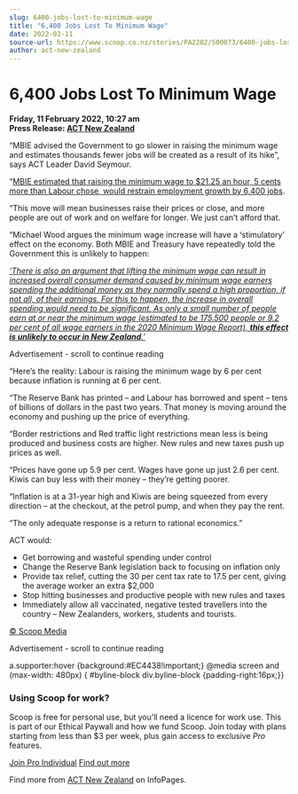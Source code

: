 ```yaml
---
slug: 6400-jobs-lost-to-minimum-wage
title: "6,400 Jobs Lost To Minimum Wage"
date: 2022-02-11
source-url: https://www.scoop.co.nz/stories/PA2202/S00073/6400-jobs-lost-to-minimum-wage.htm
author: act-new-zealand
---
```

6,400 Jobs Lost To Minimum Wage
===============================

**Friday, 11 February 2022, 10:27 am**  
**Press Release: [ACT New Zealand](https://info.scoop.co.nz/ACT_New_Zealand)**

“MBIE advised the Government to go slower in raising the minimum wage and estimates thousands fewer jobs will be created as a result of its hike”, says ACT Leader David Seymour.

“[MBIE estimated that raising the minimum wage to $21.25 an hour, 5 cents more than Labour chose, would restrain employment growth by 6,400 jobs](https://www.act.org.nz/r?u=cS9TqS4Q_p-ntHw6Br358S9yaYEmhrVXSntSf0iqfzh3B_Qxr0FrHAicTo6lPPHvYDB4YQZW3MUjuHcDg-DiN8smVUWrnEkQl3na4irn4Ds&e=752ed10e9ed7db3a7867d6b86ebadc6c&utm_source=actnz&utm_medium=email&utm_campaign=6_400_jobs_lost_min_wage&n=2).

“This move will mean businesses raise their prices or close, and more people are out of work and on welfare for longer. We just can’t afford that.

“Michael Wood argues the minimum wage increase will have a ‘stimulatory’ effect on the economy. Both MBIE and Treasury have repeatedly told the Government this is unlikely to happen:

[_‘There is also an argument that lifting the minimum wage can result in increased overall consumer demand caused by minimum wage earners spending the additional money as they normally spend a high proportion, if not all, of their earnings. For this to happen, the increase in overall spending would need to be significant. As only a small number of people earn at or near the minimum wage (estimated to be 175.500 people or 9.2 per cent of all wage earners in the 2020 Minimum Wage Report), **this effect is unlikely to occur in New Zealand**.’_](https://www.act.org.nz/r?u=x7qo17qR1Kb0lLg85yQYfAbXTC6Z7wxyptuSZemzKnHW6MvSFOrjcviA_qc0F8nqNAG3LOUiayT8EBPO8PK_Su7xcEsrPaJMsEBiOmqN43GuNuahuHSmoa3CjExCg-e6tuajWEFTgYbaoJ4y55HAJilNopTOQ6to7vs6aTvdeXJJWpTVWt2XXw7uh4RLudN9&e=752ed10e9ed7db3a7867d6b86ebadc6c&utm_source=actnz&utm_medium=email&utm_campaign=6_400_jobs_lost_min_wage&n=3)

Advertisement - scroll to continue reading





“Here’s the reality: Labour is raising the minimum wage by 6 per cent because inflation is running at 6 per cent.

“The Reserve Bank has printed – and Labour has borrowed and spent – tens of billions of dollars in the past two years. That money is moving around the economy and pushing up the price of everything.

“Border restrictions and Red traffic light restrictions mean less is being produced and business costs are higher. New rules and new taxes push up prices as well.

“Prices have gone up 5.9 per cent. Wages have gone up just 2.6 per cent. Kiwis can buy less with their money – they’re getting poorer.

“Inflation is at a 31-year high and Kiwis are being squeezed from every direction – at the checkout, at the petrol pump, and when they pay the rent.

“The only adequate response is a return to rational economics.”

ACT would:

*   Get borrowing and wasteful spending under control
*   Change the Reserve Bank legislation back to focusing on inflation only
*   Provide tax relief, cutting the 30 per cent tax rate to 17.5 per cent, giving the average worker an extra $2,000
*   Stop hitting businesses and productive people with new rules and taxes
*   Immediately allow all vaccinated, negative tested travellers into the country – New Zealanders, workers, students and tourists.

[© Scoop Media](http://www.scoop.co.nz/about/terms.html)  

Advertisement - scroll to continue reading



a.supporter:hover {background:#EC4438!important;} @media screen and (max-width: 480px) { #byline-block div.byline-block {padding-right:16px;}}

### Using Scoop for work?

Scoop is free for personal use, but you’ll need a licence for work use. This is part of our Ethical Paywall and how we fund Scoop. Join today with plans starting from less than $3 per week, plus gain access to exclusive _Pro_ features.  
  
[Join Pro Individual](https://pro.scoop.co.nz/Individual/?from=ProIn24) [Find out more](https://pro.scoop.co.nz/using-scoop-for-work/?from=ProIn24)

Find more from [ACT New Zealand](https://info.scoop.co.nz/ACT_New_Zealand) on InfoPages.